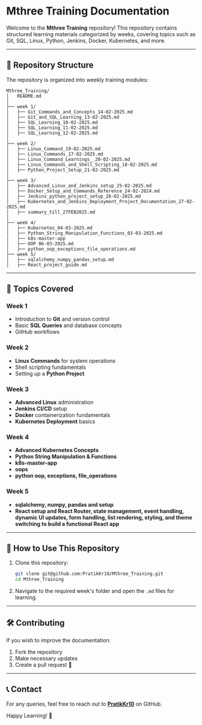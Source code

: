 # Mthree Training Documentation

Welcome to the **Mthree Training** repository! This repository contains structured learning materials categorized by weeks, covering topics such as Git, SQL, Linux, Python, Jenkins, Docker, Kubernetes, and more.

---

## 📁 Repository Structure
The repository is organized into weekly training modules:

```
Mthree_Training/
│   README.md
│
├── week 1/
│   ├── Git_Commands_and_Concepts_14-02-2025.md
│   ├── Git_and_SQL_Learning_13-02-2025.md
│   ├── SQL_Learning_10-02-2025.md
│   ├── SQL_Learning_11-02-2025.md
│   ├── SQL_Learning_12-02-2025.md
│
├── week 2/
│   ├── Linux_Command_19-02-2025.md
│   ├── Linux_Commands_17-02-2025.md
│   ├── Linux_Command_Learnings__20-02-2025.md
│   ├── Linux_Commands_and_Shell_Scripting_18-02-2025.md
│   ├── Python_Project_Setup_21-02-2025.md
│
├── week 3/
│   ├── Advanced_Linux_and_Jenkins_setup_25-02-2025.md
│   ├── Docker_Setup_and_Commands_Reference_24-02-2024.md
│   ├── Jenkins_python_project_setup_26-02-2025.md
│   ├── Kubernetes_and_Jenkins_Deployment_Project_Documentation_27-02-2025.md
│   ├── summary_till_27FEB2025.md
│
├── week 4/
│   ├── Kubernetes_04-03-2025.md
│   ├── Python_String_Manipulation_Functions_03-03-2025.md
|   ├── k8s-master-app
│   ├── OOP 06-03-2025.md
│   ├── python_oop_exceptions_file_operations.md
├── week 5/
│   ├── sqlalchemy_numpy_pandas_setup.md
│   ├── React_project_guide.md
```

---

## 🚀 Topics Covered
### **Week 1**
- Introduction to **Git** and version control
- Basic **SQL Queries** and database concepts
- GitHub workflows

### **Week 2**
- **Linux Commands** for system operations
- Shell scripting fundamentals
- Setting up a **Python Project**

### **Week 3**
- **Advanced Linux** administration
- **Jenkins CI/CD** setup
- **Docker** containerization fundamentals
- **Kubernetes Deployment** basics

### **Week 4**
- **Advanced Kubernetes Concepts**
- **Python String Manipulation & Functions**
- **k8s-master-app**
- **oops**
- **python oop, exceptions, file_operations**
### **Week 5**
- **sqlalchemy, numpy, pandas and setup**
- **React setup and React Router, state management, event handling, dynamic UI updates, form handling, list rendering, styling, and theme switching to build a functional React app**

---

## 📌 How to Use This Repository
1. Clone this repository:
   ```bash
   git clone git@github.com:PratikKr10/Mthree_Training.git
   cd Mthree_Training
   ```
2. Navigate to the required week's folder and open the `.md` files for learning.

---

## 🛠 Contributing
If you wish to improve the documentation:
1. Fork the repository
2. Make necessary updates
3. Create a pull request 🚀

---

## 📞 Contact
For any queries, feel free to reach out to **[PratikKr10](https://github.com/PratikKr10)** on GitHub.

Happy Learning! 🎉



